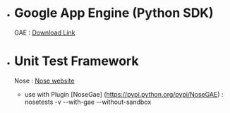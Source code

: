 - Google App Engine (Python SDK)
  =============================
  GAE : [Download Link](https://cloud.google.com/appengine/downloads)

- Unit Test Framework
  ===================
  Nose : [Nose website](https://nose.readthedocs.org/en/latest/) <br/>
   - use with Plugin [NoseGae] (https://pypi.python.org/pypi/NoseGAE) : nosetests -v --with-gae --without-sandbox
   
